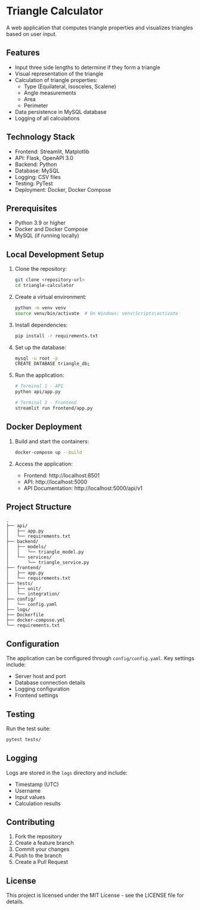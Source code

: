 # Triangle Calculator

A web application that computes triangle properties and visualizes triangles based on user input.

## Features

- Input three side lengths to determine if they form a triangle
- Visual representation of the triangle
- Calculation of triangle properties:
  - Type (Equilateral, Isosceles, Scalene)
  - Angle measurements
  - Area
  - Perimeter
- Data persistence in MySQL database
- Logging of all calculations

## Technology Stack

- Frontend: Streamlit, Matplotlib
- API: Flask, OpenAPI 3.0
- Backend: Python
- Database: MySQL
- Logging: CSV files
- Testing: PyTest
- Deployment: Docker, Docker Compose

## Prerequisites

- Python 3.9 or higher
- Docker and Docker Compose
- MySQL (if running locally)

## Local Development Setup

1. Clone the repository:
   ```bash
   git clone <repository-url>
   cd triangle-calculator
   ```

2. Create a virtual environment:
   ```bash
   python -m venv venv
   source venv/bin/activate  # On Windows: venv\Scripts\activate
   ```

3. Install dependencies:
   ```bash
   pip install -r requirements.txt
   ```

4. Set up the database:
   ```bash
   mysql -u root -p
   CREATE DATABASE triangle_db;
   ```

5. Run the application:
   ```bash
   # Terminal 1 - API
   python api/app.py

   # Terminal 2 - Frontend
   streamlit run frontend/app.py
   ```

## Docker Deployment

1. Build and start the containers:
   ```bash
   docker-compose up --build
   ```

2. Access the application:
   - Frontend: http://localhost:8501
   - API: http://localhost:5000
   - API Documentation: http://localhost:5000/api/v1

## Project Structure

```
.
├── api/
│   ├── app.py
│   └── requirements.txt
├── backend/
│   ├── models/
│   │   └── triangle_model.py
│   └── services/
│       └── triangle_service.py
├── frontend/
│   ├── app.py
│   └── requirements.txt
├── tests/
│   ├── unit/
│   └── integration/
├── config/
│   └── config.yaml
├── logs/
├── Dockerfile
├── docker-compose.yml
└── requirements.txt
```

## Configuration

The application can be configured through `config/config.yaml`. Key settings include:

- Server host and port
- Database connection details
- Logging configuration
- Frontend settings

## Testing

Run the test suite:
```bash
pytest tests/
```

## Logging

Logs are stored in the `logs` directory and include:
- Timestamp (UTC)
- Username
- Input values
- Calculation results

## Contributing

1. Fork the repository
2. Create a feature branch
3. Commit your changes
4. Push to the branch
5. Create a Pull Request

## License

This project is licensed under the MIT License - see the LICENSE file for details. 